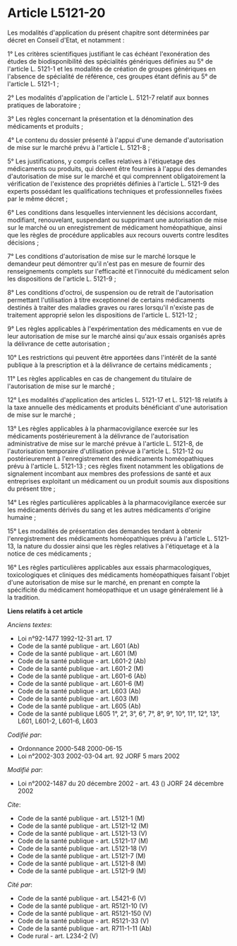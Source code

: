 # Article L5121-20

Les modalités d'application du présent chapitre sont déterminées par décret en Conseil d'Etat, et notamment :

1° Les critères scientifiques justifiant le cas échéant l'exonération des études de biodisponibilité des spécialités
génériques définies au 5° de l'article L. 5121-1 et les modalités de création de groupes génériques en l'absence de
spécialité de référence, ces groupes étant définis au 5° de l'article L. 5121-1 ;

2° Les modalités d'application de l'article L. 5121-7 relatif aux bonnes pratiques de laboratoire ;

3° Les règles concernant la présentation et la dénomination des médicaments et produits ;

4° Le contenu du dossier présenté à l'appui d'une demande d'autorisation de mise sur le marché prévu à l'article L. 5121-8 ;

5° Les justifications, y compris celles relatives à l'étiquetage des médicaments ou produits, qui doivent être fournies à
l'appui des demandes d'autorisation de mise sur le marché et qui comprennent obligatoirement la vérification de l'existence
des propriétés définies à l'article L. 5121-9 des experts possédant les qualifications techniques et professionnelles fixées
par le même décret ;

6° Les conditions dans lesquelles interviennent les décisions accordant, modifiant, renouvelant, suspendant ou supprimant une
autorisation de mise sur le marché ou un enregistrement de médicament homéopathique, ainsi que les règles de procédure
applicables aux recours ouverts contre lesdites décisions ;

7° Les conditions d'autorisation de mise sur le marché lorsque le demandeur peut démontrer qu'il n'est pas en mesure de
fournir des renseignements complets sur l'efficacité et l'innocuité du médicament selon les dispositions de l'article L.
5121-9 ;

8° Les conditions d'octroi, de suspension ou de retrait de l'autorisation permettant l'utilisation à titre exceptionnel de
certains médicaments destinés à traiter des maladies graves ou rares lorsqu'il n'existe pas de traitement approprié selon les
dispositions de l'article L. 5121-12 ;

9° Les règles applicables à l'expérimentation des médicaments en vue de leur autorisation de mise sur le marché ainsi qu'aux
essais organisés après la délivrance de cette autorisation ;

10° Les restrictions qui peuvent être apportées dans l'intérêt de la santé publique à la prescription et à la délivrance de
certains médicaments ;

11° Les règles applicables en cas de changement du titulaire de l'autorisation de mise sur le marché ;

12° Les modalités d'application des articles L. 5121-17 et L. 5121-18 relatifs à la taxe annuelle des médicaments et produits
bénéficiant d'une autorisation de mise sur le marché ;

13° Les règles applicables à la pharmacovigilance exercée sur les médicaments postérieurement à la délivrance de
l'autorisation administrative de mise sur le marché prévue à l'article L. 5121-8, de l'autorisation temporaire d'utilisation
prévue à l'article L. 5121-12 ou postérieurement à l'enregistrement des médicaments homéopathiques prévu à l'article L.
5121-13 ; ces règles fixent notamment les obligations de signalement incombant aux membres des professions de santé et aux
entreprises exploitant un médicament ou un produit soumis aux dispositions du présent titre ;

14° Les règles particulières applicables à la pharmacovigilance exercée sur les médicaments dérivés du sang et les autres
médicaments d'origine humaine ;

15° Les modalités de présentation des demandes tendant à obtenir l'enregistrement des médicaments homéopathiques prévu à
l'article L. 5121-13, la nature du dossier ainsi que les règles relatives à l'étiquetage et à la notice de ces médicaments ;

16° Les règles particulières applicables aux essais pharmacologiques, toxicologiques et cliniques des médicaments
homéopathiques faisant l'objet d'une autorisation de mise sur le marché, en prenant en compte la spécificité du médicament
homéopathique et un usage généralement lié à la tradition.

**Liens relatifs à cet article**

_Anciens textes_:

  - Loi n°92-1477 1992-12-31 art. 17
  - Code de la santé publique - art. L601 (Ab)
  - Code de la santé publique - art. L601 (M)
  - Code de la santé publique - art. L601-2 (Ab)
  - Code de la santé publique - art. L601-2 (M)
  - Code de la santé publique - art. L601-6 (Ab)
  - Code de la santé publique - art. L601-6 (M)
  - Code de la santé publique - art. L603 (Ab)
  - Code de la santé publique - art. L603 (M)
  - Code de la santé publique - art. L605 (Ab)
  - Code de la santé publique L605 1°, 2°, 3°, 6°, 7°, 8°, 9°, 10°, 11°, 12°, 13°, L601, L601-2, L601-6, L603

_Codifié par_:

  - Ordonnance 2000-548 2000-06-15
  - Loi n°2002-303 2002-03-04 art. 92 JORF 5 mars 2002

_Modifié par_:

  - Loi n°2002-1487 du 20 décembre 2002 - art. 43 () JORF 24 décembre 2002

_Cite_:

  - Code de la santé publique - art. L5121-1 (M)
  - Code de la santé publique - art. L5121-12 (M)
  - Code de la santé publique - art. L5121-13 (V)
  - Code de la santé publique - art. L5121-17 (M)
  - Code de la santé publique - art. L5121-18 (V)
  - Code de la santé publique - art. L5121-7 (M)
  - Code de la santé publique - art. L5121-8 (M)
  - Code de la santé publique - art. L5121-9 (M)

_Cité par_:

  - Code de la santé publique - art. L5421-6 (V)
  - Code de la santé publique - art. R5121-10 (V)
  - Code de la santé publique - art. R5121-150 (V)
  - Code de la santé publique - art. R5121-33 (V)
  - Code de la santé publique - art. R711-1-11 (Ab)
  - Code rural - art. L234-2 (V)
